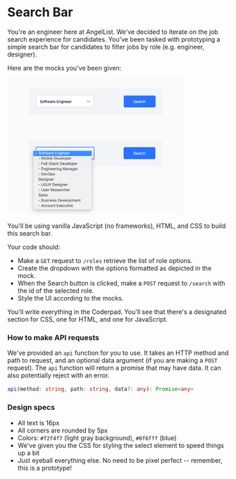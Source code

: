 # Search Bar

You're an engineer here at AngelList. We've decided to iterate on the job search experience for candidates. You've been tasked with prototyping a simple search bar for candidates to filter jobs by role (e.g. engineer, designer).

Here are the mocks you've been given:

<img src="mock.png" width="400" />
<img src="expanded.png" width="400" />

You'll be using vanilla JavaScript (no frameworks), HTML, and CSS to build this search bar.

Your code should:
- Make a `GET` request to `/roles` retrieve the list of role options.
- Create the dropdown with the options formatted as depicted in the mock.
- When the Search button is clicked, make a `POST` request to `/search` with the id of the selected role.
- Style the UI according to the mocks.

You'll write everything in the Coderpad. You'll see that there's a designated section for CSS, one for HTML, and one for JavaScript.

### How to make API requests

We've provided an `api` function for you to use. It takes an HTTP method and path to request, and an optional data argument (if you are making a `POST` request). The `api` function will return a promise that may have data. It can also potentially reject with an error.

```typescript
api(method: string, path: string, data?: any): Promise<any>
```

### Design specs

- All text is 16px
- All corners are rounded by 5px
- Colors: `#f2f4f7` (light gray background), `#0f6fff` (blue)
- We've given you the CSS for styling the select element to speed things up a bit
- Just eyeball everything else. No need to be pixel perfect -- remember, this is a prototype!
